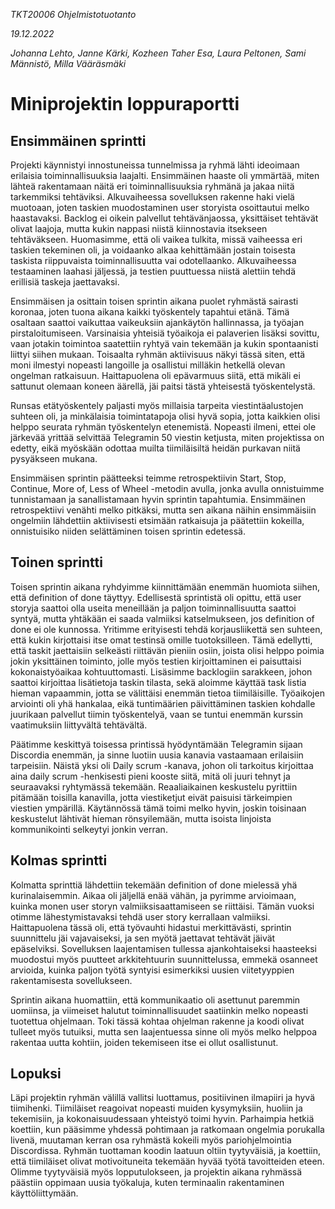 *TKT20006 Ohjelmistotuotanto*

*19.12.2022*

*Johanna Lehto, Janne Kärki, Kozheen Taher Esa, Laura Peltonen, Sami Männistö, Milla Vääräsmäki*



# Miniprojektin loppuraportti


## Ensimmäinen sprintti

Projekti käynnistyi innostuneissa tunnelmissa ja ryhmä lähti ideoimaan erilaisia toiminnallisuuksia laajalti. Ensimmäinen haaste oli ymmärtää, miten lähteä rakentamaan näitä eri toiminnallisuuksia ryhmänä ja jakaa niitä tarkemmiksi tehtäviksi. Alkuvaiheessa sovelluksen rakenne haki vielä muotoaan, joten taskien muodostaminen user storyista osoittautui melko haastavaksi. Backlog ei oikein palvellut tehtävänjaossa, yksittäiset tehtävät olivat laajoja, mutta kukin nappasi niistä kiinnostavia itsekseen tehtäväkseen. Huomasimme, että oli vaikea tulkita, missä vaiheessa eri taskien tekeminen oli, ja voidaanko alkaa kehittämään jostain toisesta taskista riippuvaista toiminnallisuutta vai odotellaanko. Alkuvaiheessa testaaminen laahasi jäljessä, ja testien puuttuessa niistä alettiin tehdä erillisiä taskeja jaettavaksi. 

Ensimmäisen ja osittain toisen sprintin aikana puolet ryhmästä sairasti koronaa, joten tuona aikana kaikki työskentely tapahtui etänä. Tämä osaltaan saattoi vaikuttaa vaikeuksiin ajankäytön hallinnassa, ja työajan pirstaloitumiseen. Varsinaisia yhteisiä työaikoja ei palaverien lisäksi sovittu, vaan jotakin toimintoa saatettiin ryhtyä vain tekemään ja kukin spontaanisti liittyi siihen mukaan. Toisaalta ryhmän aktiivisuus näkyi tässä siten, että moni ilmestyi nopeasti langoille ja osallistui milläkin hetkellä olevan ongelman ratkaisuun. Haittapuolena oli epävarmuus siitä, että mikäli ei sattunut olemaan koneen äärellä, jäi paitsi tästä yhteisestä työskentelystä. 

Runsas etätyöskentely paljasti myös millaisia tarpeita viestintäalustojen suhteen oli, ja minkälaisia toimintatapoja olisi hyvä sopia, jotta kaikkien olisi helppo seurata ryhmän työskentelyn etenemistä. Nopeasti ilmeni, ettei ole järkevää yrittää selvittää Telegramin 50 viestin ketjusta, miten projektissa on edetty, eikä myöskään odottaa muilta tiimiläisiltä heidän purkavan niitä pysyäkseen mukana. 

Ensimmäisen sprintin päätteeksi teimme retrospektiivin Start, Stop, Continue, More of, Less of Wheel -metodin avulla, jonka avulla onnistuimme tunnistamaan ja sanallistamaan hyvin sprintin tapahtumia. Ensimmäinen retrospektiivi venähti melko pitkäksi, mutta sen aikana näihin ensimmäisiin ongelmiin lähdettiin aktiivisesti etsimään ratkaisuja ja päätettiin kokeilla, onnistuisiko niiden selättäminen toisen sprintin edetessä.  


## Toinen sprintti

Toisen sprintin aikana ryhdyimme kiinnittämään enemmän huomiota siihen, että definition of done täyttyy. Edellisestä sprintistä oli opittu, että user storyja saattoi olla useita meneillään ja paljon toiminnallisuutta saattoi syntyä, mutta yhtäkään ei saada valmiiksi katselmukseen, jos definition of done ei ole kunnossa. Yritimme erityisesti tehdä korjausliikettä sen suhteen, että kukin kirjottaisi itse omat testinsä omille tuotoksilleen. Tämä edellytti, että taskit jaettaisiin selkeästi riittävän pieniin osiin, joista olisi helppo poimia jokin yksittäinen toiminto, jolle myös testien kirjoittaminen ei paisuttaisi kokonaistyöaikaa kohtuuttomasti. Lisäsimme backlogiin sarakkeen, johon saattoi kirjoittaa lisätietoja taskin tilasta, sekä aloimme käyttää task listia hieman vapaammin, jotta se välittäisi enemmän tietoa tiimiläisille. Työaikojen arviointi oli yhä hankalaa, eikä tuntimäärien päivittäminen taskien kohdalle juurikaan palvellut tiimin työskentelyä, vaan se tuntui enemmän kurssin vaatimuksiin liittyvältä tehtävältä. 

Päätimme keskittyä toisessa printissä hyödyntämään Telegramin sijaan Discordia enemmän, ja sinne luotiin uusia kanavia vastaamaan erilaisiin tarpeisiin. Näistä yksi oli Daily scrum -kanava, johon oli tarkoitus kirjoittaa aina daily scrum -henkisesti pieni kooste siitä, mitä oli juuri tehnyt ja seuraavaksi ryhtymässä tekemään. Reaaliaikainen keskustelu pyrittiin pitämään toisilla kanavilla, jotta viestiketjut eivät paisuisi tärkeimpien viestien ympärillä. Käytännössä tämä toimi melko hyvin, joskin toisinaan keskustelut lähtivät hieman rönsyilemään, mutta isoista linjoista kommunikointi selkeytyi jonkin verran. 


## Kolmas sprintti

Kolmatta sprinttiä lähdettiin tekemään definition of done mielessä yhä kurinalaisemmin. Aikaa oli jäljellä enää vähän, ja pyrimme arvioimaan, kuinka monen user storyn valmiiksisaattamiseen se riittäisi. Tämän vuoksi otimme lähestymistavaksi tehdä user story kerrallaan valmiiksi. Haittapuolena tässä oli, että työvauhti hidastui merkittävästi, sprintin suunnittelu jäi vajavaiseksi, ja sen myötä jaettavat tehtävät jäivät epäselviksi. Sovelluksen laajentamisen tullessa ajankohtaiseksi haasteeksi muodostui myös puutteet arkkitehtuurin suunnittelussa, emmekä osanneet arvioida, kuinka paljon työtä syntyisi esimerkiksi uusien viitetyyppien rakentamisesta sovellukseen. 

Sprintin aikana huomattiin, että kommunikaatio oli asettunut paremmin uomiinsa, ja viimeiset halutut toiminnallisuudet saatiinkin melko nopeasti tuotettua ohjelmaan. Toki tässä kohtaa ohjelman rakenne ja koodi olivat tulleet myös tutuiksi, mutta sen laajentuessa sinne oli myös melko helppoa rakentaa uutta kohtiin, joiden tekemiseen itse ei ollut osallistunut. 


## Lopuksi

Läpi projektin ryhmän välillä vallitsi luottamus, positiivinen ilmapiiri ja hyvä tiimihenki. Tiimiläiset reagoivat nopeasti muiden kysymyksiin, huoliin ja tekemisiin, ja kokonaisuudessaan yhteistyö toimi hyvin. Parhaimpia hetkiä koettiin, kun pääsimme yhdessä pohtimaan ja ratkomaan ongelmia porukalla livenä, muutaman kerran osa ryhmästä kokeili myös pariohjelmointia Discordissa. Ryhmän tuottaman koodin laatuun oltiin tyytyväisiä, ja koettiin, että tiimiläiset olivat motivoituneita tekemään hyvää työtä tavoitteiden eteen. Olimme tyytyväisiä myös lopputulokseen, ja projektin aikana ryhmässä päästiin oppimaan uusia työkaluja, kuten terminaalin rakentaminen käyttöliittymään.  
